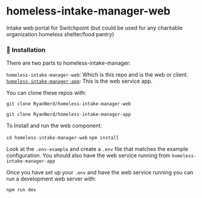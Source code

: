 # homeless-intake-manager-web
Intake web portal for Switchpoint (but could be used for any charitable organization homeless shelter/food pantry)

### 💾 Installation
There are two parts to homeless-intake-manager:

`homeless-intake-manager-web`: Which is this repo and is the web or client.
[`homeless-intake-manager-app`](https://github.com/RyanNerd/homeless-intake-manager-app): This is the web service app.

You can clone these repos with:

`git clone RyanNerd/homeless-intake-manager-web`

`git clone RyanNerd/homeless-intake-manager-app`

To Install and run the web component:

`cd homeless-intake-manager-web`
`npm install`

Look at the `.env-example` and create a `.env` file that matches the example configuration.
You should also have the web service running from `homeless-intake-manager-app`

Once you have set up your `.env` and have the web service running you can run a development
 web server with:

`npm run dev`
